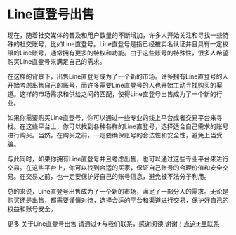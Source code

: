 # Line直登号出售

现在，随着社交媒体的普及和用户数量的不断增加，许多人开始关注和寻找一些特殊的社交账号，比如Line直登号。Line直登号是指已经被实名认证并且具有一定权限的Line账号，通常拥有更多的特权和功能。由于这些账号的特殊性，很多人希望购买Line直登号来满足自己的需求。

在这样的背景下，出售Line直登号成为了一个新的市场。许多拥有Line直登号的人开始考虑出售自己的账号，而许多需要Line直登号的人也开始主动寻找购买的渠道。这样的市场需求和供给之间的匹配，使得Line直登号出售成为了一个新的行业。

如果你需要购买Line直登号，你可以通过一些专业的线上平台或者交易平台来寻找。在这些平台上，你可以找到各种各样的Line直登号，选择适合自己需求的账号进行购买。当然，在购买之前，一定要确保账号的合法性和安全性，避免上当受骗。

与此同时，如果你拥有Line直登号并且考虑出售，也可以通过这些专业平台来进行交易。在这些平台上，你可以找到合适的买家，保证自己账号的合理价值和安全交易。在交易之前，也一定要保护好自己的账号信息，避免被不法分子利用。

总的来说，Line直登号出售成为了一个新的市场，满足了一部分人的需求。无论是购买还是出售，都需要谨慎对待，选择合适的平台和渠道进行交易，保护好自己的权益和账号安全。

更多 关于Line直登号出售 请通过✈与我们联系，感谢阅读,谢谢！[点这✈里联系](https://add.k02.cc)